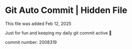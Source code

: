 # Git Auto Commit | Hidden File

This file was added Feb 12, 2025

Just for fun and keeping my daily git commit active 🤪

commit number: 2008319
